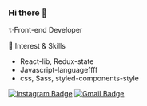### Hi there 👋

✨Front-end Developer

🌱 Interest & Skills
- React-lib, Redux-state
- Javascript-languageffff
- css, Sass, styled-components-style

[![Instagram Badge](https://img.shields.io/badge/-Instagram-dd2a7b?style=flat-square&logo=instagram&logoColor=white&link=https://https://www.instagram.com/hahmji_82/)](https://www.instagram.com/hahmji_82/)
[![Gmail Badge](https://img.shields.io/badge/-Gmail-d14836?style=flat-square&logo=Gmail&logoColor=white&link=mailto:hahmjimin7536@gmail.com)](mailto:hahmjimin7536@gmail.com)
